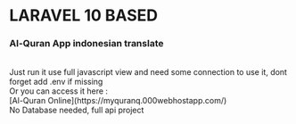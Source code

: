 <h1>LARAVEL 10 BASED</h1>
<h3>Al-Quran App indonesian translate </h3>
<br>
Just run it use full javascript view and need some connection to use it, dont forget add .env if missing
<br>
Or you can access it here : <br>
[Al-Quran Online](https://myquranq.000webhostapp.com/)
<br>
No Database needed, full api project
